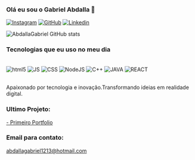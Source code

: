 ### Olá eu sou o Gabriel Abdalla 👋

[![Instagram](https://img.shields.io/badge/Instagram-E4405F?style=for-the-badge&logo=instagram&logoColor=white)](https://www.instagram.com/eae_gabriel._?igsh=NGl5c2Z2ZmYyZWdp&utm_source=qr)
[![GitHub](https://img.shields.io/badge/GitHub-100000?style=for-the-badge&logo=github&logoColor=white)](https://github.com/AbdallaGabriel)
[![Linkedin](https://img.shields.io/badge/LinkedIn-0077B5?style=for-the-badge&logo=linkedin&logoColor=white)](https://www.linkedin.com/in/gabriel-henrique-braga-abdalla-295328266/)

![AbdallaGabriel GitHub stats](https://github-readme-stats.vercel.app/api?username=AbdallaGabriel&show_icons=true&theme=radical)

### Tecnologias que eu uso no meu dia

<div style="display: inline_block"><br/>
<img align="center" alt="html5" src="https://img.shields.io/badge/HTML5-E34F26?style=for-the-badge&logo=html5&logoColor=white"/>
<img align="center" alt="JS" src="https://img.shields.io/badge/JavaScript-F7DF1E?style=for-the-badge&logo=javascript&logoColor=black"/>
<img align="center" alt="CSS" src="https://img.shields.io/badge/CSS3-1572B6?style=for-the-badge&logo=css3&logoColor=white"/>
<img align="center" alt="NodeJS" src="https://img.shields.io/badge/Node.js-43853D?style=for-the-badge&logo=node.js&logoColor=white"/>
<img align="center" alt="C++" src="https://img.shields.io/badge/C%2B%2B-00599C?style=for-the-badge&logo=c%2B%2B&logoColor=white"/>
<img align="center" alt="JAVA" src="https://img.shields.io/badge/Java-ED8B00?style=for-the-badge&logo=openjdk&logoColor=white"/>
<img align="center" alt="REACT" src="https://img.shields.io/badge/React-20232A?style=for-the-badge&logo=react&logoColor=61DAFB"/>
</div><br/>

Apaixonado por tecnologia e inovação.Transformando ideias em realidade digital.

### Ultimo Projeto:
[- Primeiro Portfolio](https://portifolio-tau-sable.vercel.app)


### Email para contato: 
abdallagabriel1213@hotmail.com

